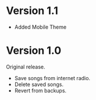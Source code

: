 # Version 1.1

* Added Mobile Theme

# Version 1.0

Original release.

* Save songs from internet radio.
* Delete saved songs.
* Revert from backups.